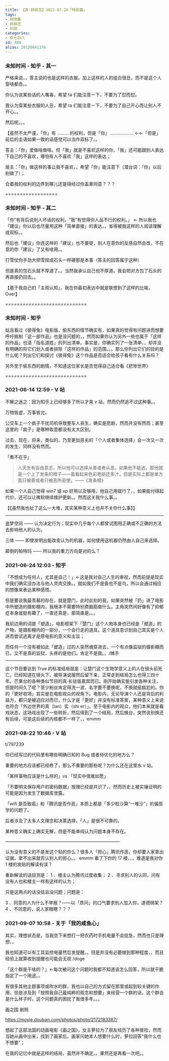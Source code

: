 ```yaml
---
title: 【真·碎碎念】2021-07-28「特别篇」
tags:
- 碎雨集
- 碎碎念
- 纠结
categories:
- 杂七杂八
id: 484
alias: 20120641176
---
```


### 未知时间 - 知乎 - 其一

严格来说，，答主说的也是这样的衣服，加上这样的人的组合很丑，而不是这个人穿啥都丑。。

你认为说某些话的人嘴毒，希望 ta 们能注意一下，不要为了怼而怼。

我认为穿某些衣服的人丑，希望 ta 们能注意一下，不要为了自己开心而让别人不开心。。

然后呢。。。

【虽然不太严谨，「你」有 ……… 的权利，但是「你」 ……………… ←←「但是」前后的主语如果一致的话感觉可以当作双标了。。

答主：「你」爱做啥做啥。但「我」就是不喜欢这样的你，「我」还可能跟别人表达下自己的不喜欢，哪怕有人不喜欢「我」这样的表达；

层主：「你」做这样的事让我不喜欢，，希望「你」能注意下（潜台词：「你」以后别做了）；

合着我的权利的边界到哪儿还是得经过你盖章同意？？？

==================

### 未知时间 - 知乎 - 其二

「你”有背后说别人坏话的权利，“我”有觉得你人品不行的权利。」 ← 所以我也「建议」你以后也尽量用这种「简单直接」的表达，，省得被我这样的人阅读理解成双标。。

然后也「建议」你连这样的「建议」也不要提，别人在意你的反感自然会改，不在意的你「建议」了又有啥用。。

打雪仗你手劲大把雪捏成石头一样硬那是本事（答主的回答属于这种）

但是真的包石头就不厚道了。。当然我承认自己也不厚道。我会把对方包了石头的再直接扔回去。。

【基于我自己的「主观认知」，我在你最初表达中就是联想到了这样的比喻，Over】

============================

### 未知时间 - 知乎

姑且看过《彼得兔》电影版，偷东西的情节确实有，如果真的觉得有问题进而想要呼吁抵制「这一部作品」也是没问题的，，然而如果你认为另外一些也属于「这样的作品」也请「指名道姓」的列出清单。事实是，你确实列了一张清单，，却并没有明确的将它们划入或者排除「这样的作品」的范围。。。那么你列出它们的目的是什么呢？列出它们和探讨《彼得兔》这个作品是否适合给孩子看有什么关系吗？

另外至于偷东西的剧情，不知道这位家长是否觉得自己适合看《悲惨世界》

============================

### 2021-06-14 12:59 - V 站

不解之迷之：因为知乎上已经够多了所以才来 v 站，然而仍然逃不过这种事。。

万物皆虚，万事皆允。

公交车上一个疯子干扰司机导致整车人丧生，确实是悲剧，然而并没有然而；甚至这里的「疯子」是哪种取意都没有太大区别。

过去，现在，将来，类似的，乃至更加恶劣的「个人或者集体选择」会一次又一次的发生，同样没有然而。

「煮不在乎」

> 人天生有自由意志，所以他可以选择从善或者从恶。如果他不能选，那他就是一个上了发条的橙子——虽看起来色彩艳丽还多汁，但是实际上都是单方面只被善或者只被恶所驱使。——《发条橙》

如果一个人自己觉得 win7 或 xp 好用以及够用，他自己用就行了，，如果能付得起代价，还可以让微软继续维护更新。。然而这关我什么事。。

【【虽然我也扯了这么一大堆，其实某种意义上也并不关你什么事】】

------------

盗梦空间 —— 认为决定行为；现实中几乎每个人都曾试图用正确或不正确的方法去影响他人的认为。

三体 —— 即使发明出能改变认为的机器，如何使用这机器仍然由人自己来选择。

颠倒的帕特玛 —— 所以我的重力方向是对的么？


### 2021-06-24 12:03 - 知乎

「不想成为任何人，尤其是自己！」←这是我对自己人生的审视，然而前提是现实中我们确实没办法与他人灵肉交换。。就如我们不是鱼也不是鸟，所以会通过相应的想像来表达某种感悟。

但是要说我最羡慕的存在，就是楚门，此时此刻的我，如果突然被「扔」进了电影中所塑造的摄影棚内，我根本不需要特别费脑筋做什么。主角突然间好像有了抑郁症本身就挺有趣了，一查还真是，那简直是。。。

我前边用的词是「塑造」，电影框架下「楚门」这个人物本身也已经是「塑造」的产物，是摄影棚内的一部分，一个会行走的道具。这个道具意识到自己其实是个人进而尝试逃离才是原电影的意义和主旨；

而任何一个没有被如此「塑造」过的人突然魂穿进去，一个有点像监狱的摄影棚而已，又不是真的监狱，头疼的是他们。肯定不是我。。/摊手

-----

这个节目要达到 True 的标准结局就是：让楚门这个生物学意义上的人在镜头前死亡。已经知道在镜头下，被导演说服然后留下来，正常走到结局怎么也得三四十年。芒果台的各种类似节目的真·长驻版嘉宾而已。刚开始确实能引发各种关注，但是时间久了呢？至少粉丝肯定得洗一波，名字要不要换呢，不换就挺尴尬的。你的「更好收场」其实是在电影观众的视角下。电影内，无论导演个人还是背后的利益方，都只是被迫应对而已，什么才是「更好」并没有标准答案，某种意义上来说也符合「外边世界的真（lan）实（shi er）」。至于电影内的观众，他们本来就是看戏状态，这场戏出现了一些转折，然后得到了一个结局，然后换台，突然说别换还有后续，可是这后续的内核都不一样了，，emmm

### 2021-08-22 10:46 - V 站

t/797239

你已经写过的代码里有哪些明确已知的 Bug 或者待优化的地方么？

重要的地方应该都已经修了，那么不重要的那些呢？为什么还在这里水 v 站。

「某样事物应该是什么样的」vs 「现实中很难如愿」

「不要明文保存用户的密码数据」按理已经是共识了，，然而历史上被实锤证明的可能是因为发生了数据库泄露。

「wifi 是否致癌」和「腾讯是否作恶」本质上都是「多少粒沙算“一堆沙”」的偏哲学的问题了。

后者涉及了太多人文理念和决策选择，「人」是很不可靠的。

某种意义确实上确实无解，但是不能单纯认为问题本身不存在。

——————————————————————————

认为没有意义的不是发这个贴的你么？很多人「担心」腾讯作恶，你却要人家拿出证据，拿不出来就否认别人的担心。。
emmm 看了下你的 17 楼，，，难道是我对你 1 楼的发贴的解读有误？

重新解读的话目测是：
1 、楼主认为腾讯过度收集；
2 、寻求别人的认同，问有没有人也和楼主一样有这样的认为；

只是这两点的话没姑且没问题；问题是：

3 、同意的人为什么不举报？——以「质问」的口气要求别人加入你，道德绑架？
4 、不同意的，说人家眼瞎？？？

### 2021-09-07 10:58 - 关于「我的咸鱼心」

其实，理想状态是，当我空下来想打一把农药时手机电量不会捉急，然而也只是理想，，

我也知道可以有工具监控电量然后发提醒。。但是并没有必要做到那种程度，，而且经验上就算收到提醒也可能会无视 /doge

「这个群是干啥的？」←每次被问这个问题时我都不知道该怎么回答，所以就干脆指定了一个用途。。

有很多其他主题事项或吹水的群，我也以自己的方式留在那里或起到较关键的作用，但是涉及到「按照我自己最纯粹的观念和想要」来经营一个群的话，这个群会是什么样子时，这个问题真的困扰了我很多年。。。

画之国 剧照

https://movie.douban.com/photos/photo/2172183387/

想起了这部法国的动画电影《画之国》，女主萝拉为了朋友经历了各种冒险，然而当她从画中出来，找到了画家后，画家问她本人想要什么时，萝拉回答“我什么也不想要”；

在我的记忆中就是这样的结局，虽然并不确定。。果然还是再看一次吧。。
